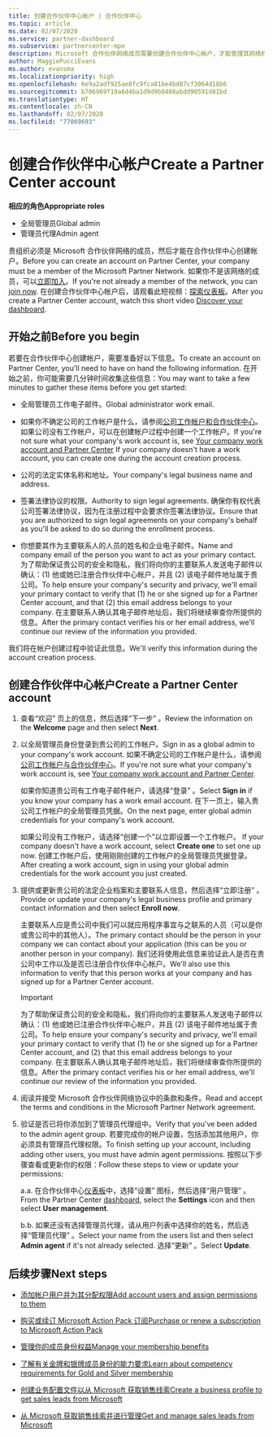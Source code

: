 ```yaml
---
title: 创建合作伙伴中心帐户 | 合作伙伴中心
ms.topic: article
ms.date: 02/07/2020
ms.service: partner-dashboard
ms.subservice: partnercenter-mpn
description: Microsoft 合作伙伴网络成员需要创建合作伙伴中心帐户，才能管理其网络权益和能力，以及创建业务档案。
author: MaggiePucciEvans
ms.author: evansma
ms.localizationpriority: high
ms.openlocfilehash: 6e9a2adf925ae8fc9fca81be4bd87cf3064d18b6
ms.sourcegitcommit: b706969f19a6d4ba1d9d9b8408abdd90591d81bd
ms.translationtype: HT
ms.contentlocale: zh-CN
ms.lasthandoff: 02/07/2020
ms.locfileid: "77069693"
---
```

# <a name="create-a-partner-center-account"></a><span data-ttu-id="e6fd8-103">创建合作伙伴中心帐户</span><span class="sxs-lookup"><span data-stu-id="e6fd8-103">Create a Partner Center account</span></span>

<span data-ttu-id="e6fd8-104">**相应的角色**</span><span class="sxs-lookup"><span data-stu-id="e6fd8-104">**Appropriate roles**</span></span>

- <span data-ttu-id="e6fd8-105">全局管理员</span><span class="sxs-lookup"><span data-stu-id="e6fd8-105">Global admin</span></span>
- <span data-ttu-id="e6fd8-106">管理员代理</span><span class="sxs-lookup"><span data-stu-id="e6fd8-106">Admin agent</span></span>

<span data-ttu-id="e6fd8-107">贵组织必须是 Microsoft 合作伙伴网络的成员，然后才能在合作伙伴中心创建帐户。</span><span class="sxs-lookup"><span data-stu-id="e6fd8-107">Before you can create an account on Partner Center, your company must be a member of the Microsoft Partner Network.</span></span> <span data-ttu-id="e6fd8-108">如果你不是该网络的成员，可以[立即加入](https://partner.microsoft.com/commercial#)。</span><span class="sxs-lookup"><span data-stu-id="e6fd8-108">If you're not already a member of the network, you can [join now](https://partner.microsoft.com/commercial#).</span></span> <span data-ttu-id="e6fd8-109">在创建合作伙伴中心帐户后，请观看此短视频：[探索仪表板](https://vimeo.com/290338211)。</span><span class="sxs-lookup"><span data-stu-id="e6fd8-109">After you create a Partner Center account, watch this short video [Discover your dashboard](https://vimeo.com/290338211).</span></span>

## <a name="before-you-begin"></a><span data-ttu-id="e6fd8-110">开始之前</span><span class="sxs-lookup"><span data-stu-id="e6fd8-110">Before you begin</span></span>

<span data-ttu-id="e6fd8-111">若要在合作伙伴中心创建帐户，需要准备好以下信息。</span><span class="sxs-lookup"><span data-stu-id="e6fd8-111">To create an account on Partner Center, you'll need to have on hand the following information.</span></span> <span data-ttu-id="e6fd8-112">在开始之前，你可能需要几分钟时间收集这些信息：</span><span class="sxs-lookup"><span data-stu-id="e6fd8-112">You may want to take a few minutes to gather these items before you get started:</span></span>

-   <span data-ttu-id="e6fd8-113">全局管理员工作电子邮件。</span><span class="sxs-lookup"><span data-stu-id="e6fd8-113">Global administrator work email.</span></span>

-   <span data-ttu-id="e6fd8-114">如果你不确定公司的工作帐户是什么，请参阅[公司工作帐户和合作伙伴中心](azure-active-directory-tenants-and-partner-center.md)。如果公司没有工作帐户，可以在创建帐户过程中创建一个工作帐户。</span><span class="sxs-lookup"><span data-stu-id="e6fd8-114">If you're not sure what your company's work account is, see [Your company work account and Partner Center](azure-active-directory-tenants-and-partner-center.md) If your company doesn't have a work account, you can create one during the account creation process.</span></span> 

-   <span data-ttu-id="e6fd8-115">公司的法定实体名称和地址。</span><span class="sxs-lookup"><span data-stu-id="e6fd8-115">Your company's legal business name and address.</span></span>  

-   <span data-ttu-id="e6fd8-116">签署法律协议的权限。</span><span class="sxs-lookup"><span data-stu-id="e6fd8-116">Authority to sign legal agreements.</span></span> <span data-ttu-id="e6fd8-117">确保你有权代表公司签署法律协议，因为在注册过程中会要求你签署法律协议。</span><span class="sxs-lookup"><span data-stu-id="e6fd8-117">Ensure that you are authorized to sign legal agreements on your company's behalf as you'll be asked to do so during the enrollment process.</span></span>

-   <span data-ttu-id="e6fd8-118">你想要其作为主要联系人的人员的姓名和企业电子邮件。</span><span class="sxs-lookup"><span data-stu-id="e6fd8-118">Name and company email of the person you want to act as your primary contact.</span></span> <span data-ttu-id="e6fd8-119">为了帮助保证贵公司的安全和隐私，我们将向你的主要联系人发送电子邮件以确认：(1) 他或她已注册合作伙伴中心帐户，并且 (2) 该电子邮件地址属于贵公司。</span><span class="sxs-lookup"><span data-stu-id="e6fd8-119">To help ensure your company's security and privacy, we'll email your primary contact to verify that (1) he or she signed up for a Partner Center account, and that (2) this email address belongs to your company.</span></span> <span data-ttu-id="e6fd8-120">在主要联系人确认其电子邮件地址后，我们将继续审查你所提供的信息。</span><span class="sxs-lookup"><span data-stu-id="e6fd8-120">After the primary contact verifies his or her email address, we'll continue our review of the information you provided.</span></span>

<span data-ttu-id="e6fd8-121">我们将在帐户创建过程中验证此信息。</span><span class="sxs-lookup"><span data-stu-id="e6fd8-121">We'll verify this information during the account creation process.</span></span> 
 
## <a name="create-a-partner-center-account"></a><span data-ttu-id="e6fd8-122">创建合作伙伴中心帐户</span><span class="sxs-lookup"><span data-stu-id="e6fd8-122">Create a Partner Center account</span></span>

1.  <span data-ttu-id="e6fd8-123">查看“欢迎”  页上的信息，然后选择“下一步”  。</span><span class="sxs-lookup"><span data-stu-id="e6fd8-123">Review the information on the **Welcome** page and then select **Next**.</span></span>

2.  <span data-ttu-id="e6fd8-124">以全局管理员身份登录到贵公司的工作帐户。</span><span class="sxs-lookup"><span data-stu-id="e6fd8-124">Sign in as a global admin to your company's work account.</span></span> <span data-ttu-id="e6fd8-125">如果不确定公司的工作帐户是什么，请参阅[公司工作帐户与合作伙伴中心](azure-active-directory-tenants-and-partner-center.md)。</span><span class="sxs-lookup"><span data-stu-id="e6fd8-125">If you're not sure what your company's work account   is, see [Your company work account and Partner Center](azure-active-directory-tenants-and-partner-center.md).</span></span>

    <span data-ttu-id="e6fd8-126">如果你知道贵公司有工作电子邮件帐户，请选择“登录”  。</span><span class="sxs-lookup"><span data-stu-id="e6fd8-126">Select **Sign in** if you know your company has a work email account.</span></span> <span data-ttu-id="e6fd8-127">在下一页上，输入贵公司工作帐户的全局管理员凭据。</span><span class="sxs-lookup"><span data-stu-id="e6fd8-127">On the next page, enter global admin credentials for your company's work account.</span></span> 

    <span data-ttu-id="e6fd8-128">如果公司没有工作帐户，请选择“创建一个”以立即设置一个工作帐户。 </span><span class="sxs-lookup"><span data-stu-id="e6fd8-128">If your company doesn't have a work account, select **Create one** to set one up now.</span></span> <span data-ttu-id="e6fd8-129">创建工作帐户后，使用刚刚创建的工作帐户的全局管理员凭据登录。</span><span class="sxs-lookup"><span data-stu-id="e6fd8-129">After creating a work account, sign in using your global admin credentials for the work account you just created.</span></span>

3.  <span data-ttu-id="e6fd8-130">提供或更新贵公司的法定企业档案和主要联系人信息，然后选择“立即注册”  。</span><span class="sxs-lookup"><span data-stu-id="e6fd8-130">Provide or update your company's legal business profile and primary contact information and then select **Enroll now**.</span></span> 

    <span data-ttu-id="e6fd8-131">主要联系人应是贵公司中我们可以就应用程序事宜与之联系的人员（可以是你或贵公司中的其他人）。</span><span class="sxs-lookup"><span data-stu-id="e6fd8-131">The primary contact should be the person in your company we can contact about your application (this can be you or another person in your company).</span></span> <span data-ttu-id="e6fd8-132">我们还将使用此信息来验证此人是否在贵公司中工作以及是否已注册合作伙伴中心帐户。</span><span class="sxs-lookup"><span data-stu-id="e6fd8-132">We'll also use this information to verify that this person works at your company and has signed up for a Partner Center account.</span></span>

    > [!IMPORTANT]  
    > <span data-ttu-id="e6fd8-133">为了帮助保证贵公司的安全和隐私，我们将向你的主要联系人发送电子邮件以确认：(1) 他或她已注册合作伙伴中心帐户，并且 (2) 该电子邮件地址属于贵公司。</span><span class="sxs-lookup"><span data-stu-id="e6fd8-133">To help ensure your company's security and privacy, we'll email your primary contact to verify that (1) he or she signed up for a Partner Center account, and (2) that this email address belongs to your company.</span></span> <span data-ttu-id="e6fd8-134">在主要联系人确认其电子邮件地址后，我们将继续审查你所提供的信息。</span><span class="sxs-lookup"><span data-stu-id="e6fd8-134">After the primary contact verifies his or her email address, we'll continue our review of the information you provided.</span></span>

4.  <span data-ttu-id="e6fd8-135">阅读并接受 Microsoft 合作伙伴网络协议中的条款和条件。</span><span class="sxs-lookup"><span data-stu-id="e6fd8-135">Read and accept the terms and conditions in the Microsoft Partner Network agreement.</span></span> 

5.  <span data-ttu-id="e6fd8-136">验证是否已将你添加到了管理员代理组中。</span><span class="sxs-lookup"><span data-stu-id="e6fd8-136">Verify that you've been added to the admin agent group.</span></span> <span data-ttu-id="e6fd8-137">若要完成你的帐户设置，包括添加其他用户，你必须具有管理员代理权限。</span><span class="sxs-lookup"><span data-stu-id="e6fd8-137">To finish setting up your account, including adding other users, you must have admin agent permissions.</span></span> <span data-ttu-id="e6fd8-138">按照以下步骤查看或更新你的权限：</span><span class="sxs-lookup"><span data-stu-id="e6fd8-138">Follow these steps to view or update your permissions:</span></span>

    <span data-ttu-id="e6fd8-139">a.</span><span class="sxs-lookup"><span data-stu-id="e6fd8-139">a.</span></span> <span data-ttu-id="e6fd8-140">在合作伙伴中心[仪表板](https://partner.microsoft.com/dashboard/home**)中，选择“设置”  图标，然后选择“用户管理”  。</span><span class="sxs-lookup"><span data-stu-id="e6fd8-140">From the Partner Center [dashboard](https://partner.microsoft.com/dashboard/home**), select the **Settings** icon and then select **User management**.</span></span>  

    <span data-ttu-id="e6fd8-141">b.</span><span class="sxs-lookup"><span data-stu-id="e6fd8-141">b.</span></span> <span data-ttu-id="e6fd8-142">如果还没有选择管理员代理，请从用户列表中选择你的姓名，然后选择“管理员代理”  。</span><span class="sxs-lookup"><span data-stu-id="e6fd8-142">Select your name from the users list and then select **Admin agent** if it's not already selected.</span></span> <span data-ttu-id="e6fd8-143">选择“更新”  。</span><span class="sxs-lookup"><span data-stu-id="e6fd8-143">Select **Update**.</span></span>  

## <a name="next-steps"></a><span data-ttu-id="e6fd8-144">后续步骤</span><span class="sxs-lookup"><span data-stu-id="e6fd8-144">Next steps</span></span>

-   [<span data-ttu-id="e6fd8-145">添加帐户用户并为其分配权限</span><span class="sxs-lookup"><span data-stu-id="e6fd8-145">Add account users and assign permissions to them</span></span>](create-user-accounts-and-set-permissions.md)

-   [<span data-ttu-id="e6fd8-146">购买或续订 Microsoft Action Pack 订阅</span><span class="sxs-lookup"><span data-stu-id="e6fd8-146">Purchase or renew a subscription to Microsoft Action Pack</span></span>](mpn-get-action-pack.md)

-   [<span data-ttu-id="e6fd8-147">管理你的成员身份权益</span><span class="sxs-lookup"><span data-stu-id="e6fd8-147">Manage your membership benefits</span></span>](manage-your-partner-network-benefits.md)

-   [<span data-ttu-id="e6fd8-148">了解有关金牌和银牌成员身份的能力要求</span><span class="sxs-lookup"><span data-stu-id="e6fd8-148">Learn about competency requirements for Gold and Silver membership</span></span>](https://partner.microsoft.com/membership/competencies)

-   [<span data-ttu-id="e6fd8-149">创建业务配置文件以从 Microsoft 获取销售线索</span><span class="sxs-lookup"><span data-stu-id="e6fd8-149">Create a business profile to get sales leads from Microsoft</span></span>](create-a-marketing-profile.md)

-   [<span data-ttu-id="e6fd8-150">从 Microsoft 获取销售线索并进行管理</span><span class="sxs-lookup"><span data-stu-id="e6fd8-150">Get and manage sales leads from Microsoft</span></span>](responding-to-referrals.md)